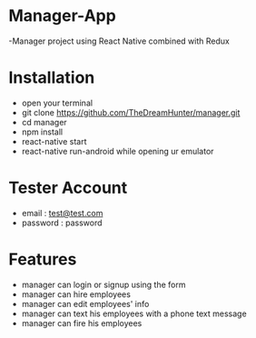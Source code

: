 # Manager-App
-Manager project using React Native combined with Redux

# Installation
- open your terminal
- git clone https://github.com/TheDreamHunter/manager.git
- cd manager
- npm install
- react-native start
- react-native run-android while opening ur emulator

# Tester Account
- email : test@test.com
- password : password

# Features
- manager can login or signup using the form
- manager can hire employees
- manager can edit employees' info
- manager can text his employees with a phone text message
- manager can fire his employees
